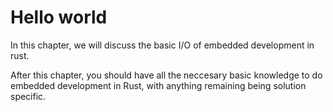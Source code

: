 # Hello world

In this chapter, we will discuss the basic I/O of embedded development in rust.

After this chapter, you should have all the neccesary basic knowledge to do embedded development in Rust,
with anything remaining being solution specific.

